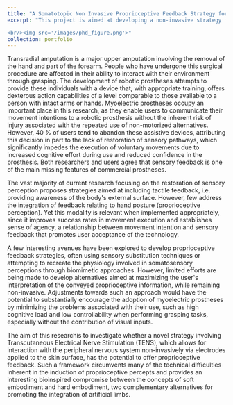 ```yaml
---
title: "A Somatotopic Non Invasive Proprioceptive Feedback Strategy for Robotic Hand Prosthesis Users"
excerpt: "This project is aimed at developing a non-invasive strategy for the somatotopic and real-time restoration of proprioceptive perception for upper limb prosthesis users. The results of this project will be used in designing more effective hand prostheses. 

<br/><img src='/images/phd_figure.png'>"
collection: portfolio
---
```


<!-- This is an item in your portfolio. It can be have images or nice text. If you name the file .md, it will be parsed as markdown. If you name the file .html, it will be parsed as HTML.  -->

Transradial amputation is a major upper amputation involving the removal of the hand and part of the forearm. People who have undergone this surgical procedure are affected in their ability to interact with their environment through grasping. The development of robotic prostheses attempts to provide these individuals with a device that, with appropriate training, offers dexterous action capabilities of a level comparable to those available to a person with intact arms or hands. Myoelectric prostheses occupy an important place in this research, as they enable users to communicate their movement intentions to a robotic prosthesis without the inherent risk of injury associated with the repeated use of non-motorized alternatives. However, 40 % of users tend to abandon these assistive devices, attributing this decision in part to the lack of restoration of sensory pathways, which significantly impedes the execution of voluntary movements due to increased cognitive effort during use and reduced confidence in the prosthesis. Both researchers and users agree that sensory feedback is one of the main missing features of commercial prostheses.

The vast majority of current research focusing on the restoration of sensory perception proposes strategies aimed at including tactile feedback, i.e. providing awareness of the body's external surface. However, few address the integration of feedback relating to hand posture (proprioceptive perception). Yet this modality is relevant when implemented appropriately, since it improves success rates in movement execution and establishes sense of agency, a relationship between movement intention and sensory feedback that promotes user acceptance of the technology.

A few interesting avenues have been explored to develop proprioceptive feedback strategies, often using sensory substitution techniques or attempting to recreate the physiology involved in somatosensory perceptions through biomimetic approaches. However, limited efforts are being made to develop alternatives aimed at maximizing the user's interpretation of the conveyed proprioceptive information, while remaining non-invasive. Adjustments towards such an approach would have the potential to substantially encourage the adoption of myoelectric prostheses by minimizing the problems associated with their use, such as high cognitive load and low controllability when performing grasping tasks, especially without the contribution of visual inputs.

The aim of this researchis to investigate whether a novel strategy involving Transcutaneous Electrical Nerve Stimulation (TENS), which allows for interaction with the peripheral nervous system non-invasively via electrodes applied to the skin surface, has the potential to offer proprioceptive feedback. Such a framework circumvents many of the technical difficulties inherent in the induction of proprioceptive percepts and provides an interesting bioinspired compromise between the concepts of soft embodiment and hard embodiment, two complementary alternatives for promoting the integration of artificial limbs.